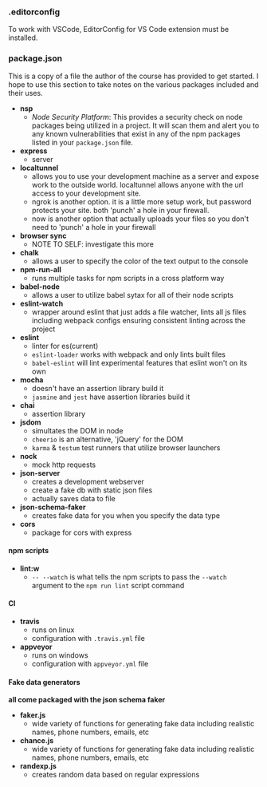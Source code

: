### **.editorconfig**

To work with VSCode, EditorConfig for VS Code extension must be installed.

### **package.json**

This is a copy of a file the author of the course has provided to get started. I hope to use this section to take notes on the various packages included and their uses.

- **nsp**
  - *Node Security Platform*: This provides a security check on node packages being utilized in a project. It will scan them and alert you to any known vulnerabilities that exist in any of the npm packages listed in your `package.json` file.
- **express**
  - server
- **localtunnel**
  - allows you to use your development machine as a server and expose work to the outside world. localtunnel allows anyone with the url access to your development site.
  - ngrok is another option. it is a little more setup work, but password protects your site.  both 'punch' a hole in your firewall.
  - now is another option that actually uploads your files so you don't need to 'punch' a hole in your firewall
- **browser sync**
  - NOTE TO SELF: investigate this more
- **chalk**
  - allows a user to specify the color of the text output to the console
- **npm-run-all**
  - runs multiple tasks for npm scripts in a cross platform way
- **babel-node**
  - allows a user to utilize babel sytax for all of their node scripts
- **eslint-watch**
  - wrapper around eslint that just adds a file watcher, lints all js files including webpack configs ensuring consistent linting across the project
- **eslint**
  - linter for es(current)
  - `eslint-loader` works with webpack and only lints built files
  - `babel-eslint` will lint experimental features that eslint won't on its own
- **mocha**
  - doesn't have an assertion library build it
  - `jasmine` and `jest` have assertion libraries build it
- **chai**
  - assertion library
- **jsdom**
  - simultates the DOM in node
  - `cheerio` is an alternative, 'jQuery' for the DOM
  - `karma` & `testum` test runners that utilize browser launchers
- **nock**
  - mock http requests
- **json-server**
  - creates a development webserver
  - create a fake db with static json files
  - actually saves data to file
- **json-schema-faker**
  - creates fake data for you when you specify the data type
- **cors**
  - package for cors with express

#### npm scripts
- **lint:w**
  - `-- --watch` is what tells the npm scripts to pass the `--watch` argument to the `npm run lint` script command

#### CI
- **travis**
  - runs on linux
  - configuration with `.travis.yml` file
- **appveyor**
  - runs on windows
  - configuration with `appveyor.yml` file

#### Fake data generators
**all come packaged with the json schema faker**
- **faker.js**
  - wide variety of functions for generating fake data including realistic names, phone numbers, emails, etc
- **chance.js**
  - wide variety of functions for generating fake data including realistic names, phone numbers, emails, etc
- **randexp.js**
  - creates random data based on regular expressions
